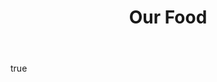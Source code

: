 ---
layout: page
title:  "Our Food"
hero:
    text: "A deep connection to our&nbsp;land expressed through food."
    image:
        url: Jericho-Timmy-23.jpeg
        alt: "Halibut, Kohlrabi and fish roe"
        ar: "3:4"
    align: left
body:
    feature:
        text: "Inspired by Jericho, the land that raised him and the generations that came before, Rich and his partner Grace, have created a distinctive tasting menu with wine&nbsp;pairings."
        images:
            - url: Jericho_0019.jpg
              alt: "Cabbage leaf from the Jericho kitchen garden"
              orientation: portrait
            - url: Jericho_007.jpg
              alt: "Chef Richard Stevens in the Jericho kitchen garden"
              orientation: portrait
    textBlocks:
        - text: "Our Twelve Course Tasting menu offers a food experience.


            Expect a relaxed evening, on our family farm enjoying great food, music and delicious&nbsp;wine. 


            Join us in our main dining room or book the kitchen&nbsp;bench. 


            Dinner at £90 per person

            Wine Flight at £60 per person 


            We do not Cater to Pescatarians, Vegetarians, Vegans or&nbsp;dislikes."
          images:
            - url: Jericho_0029.jpg
              alt: "Tomatoes, anchovies and tomato water"
              orientation: landscape
            - url: Jericho-Timmy-24.jpeg
              alt: "Chef Richard Stevens in the Jericho kitchen garden"
              orientation: portrait
          link:
              text: "Make a reservation"
              url: "https://booking.resdiary.com/widget/Standard/RestaurantJericho/37740"
              target: "_blank"
seo:
    title: "Our Food"
    description: "Inspired by Jericho, the land that raised him and the generations that came before, Rich and his partner Grace, have created a distinctive tasting menu with wine pairings."
    image:
        url: Jericho_0014.jpg
        alt: "Halibut, Kohlrabi and fish roe"
---